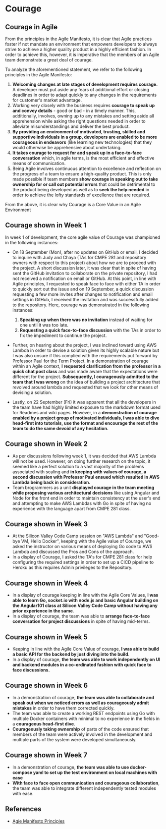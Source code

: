 # Courage
  
    
## Courage in Agile
From the principles in the Agile Manifesto, it is clear that Agile practices foster if not mandate an environment that empowers developers to always strive to achieve a higher quality product in a highly efficient fashion. In order to achieve this, however, it is imperative that the members of an Agile team demonstrate a great deal of courage.

To analyze the aforementioned statement, we refer to the following principles in the Agile Manifesto:
1. **Welcoming changes at late stages of development requires courage.** A developer must put aside any fears of additional effort or closing deadlines in order to adapt quickly to any changes in the requirements for customer's market advantage.
2. Working very closely with the business requires **courage to speak up and convey details** - good or bad - in a timely manner. This, additionally, involves, owning up to any mistakes and setting aside all apprehension while asking the right questions needed in order to alleviate misunderstandings and deliver the best product.
3. **By providing an environment of motivated, trusting, skilled and supportive individuals in a group, developers are enabled to be more courageous in endeavors** (like learning new technologies) that they would otherwise be apprehensive about undertaking.
4. **It takes courage to request for and speak up in a face-to-face conversation** which, in agile terms, is the most efficient and effective means of communication.
5. Being Agile involves continuous attention to excellence and reflection on the progress of a team to ensure a high-quality product. This is only made possible if team members **show courage in speaking out to take ownership for or call out potential errors** that could be detrimental to the product being developed as well as to **seek the help needed** in order to achieve the lofty standards of excellence that are required.
  
From the above, it is clear why Courage is a Core Value in an Agile Environment
  
  
  
## Courage shown in Week 1
In week 1 of development, the core agile value of Courage was championed in the following instances:
* On 18 September (Mon), after no updates on GitHub or email, I decided to inquire with Judy and Chaya (TAs for CMPE 281 and repository owners with respect to this project) about how we are to proceed with the project. A short discussion later, it was clear that in spite of having sent the GitHub invitation to collaborate on the private repository, I had not received a notification on email or GitHub. At this point, in line with Agile principles, I requested to speak face to face with either TA in order to quickly sort out the issue and on 19 September, a quick discussion requesting a few more invites after changes to notification and email settings in GitHub, I received the invitation and was successfully added to the repository.
Here, courage was demonstrated in the following instances:
    1. **Speaking up when there was no invitation** instead of waiting for one until it was too late.
    2. **Requesting a quick face-to-face discussion** with the TAs in order to fix the impediment to continue the project.

* Further, on hearing about the project, I was inclined toward using AWS Lambda in order to devise a solution given its highly scalable nature but I was also unsure if this complied with the requirements put forward by Professor Paul for the Term Project. In a demonstration of courage within an Agile context, **I requested clarification from the professor in a quick chat post class** and was made aware that the expectations were different for the project. **Subsequently, I courageously admitted to the team that I was wrong** on the idea of building a project architecture that revolved around lambda and requested that we look for other means of devising a solution.

* Lastly, on 22 September (Fri) it was apparent that all the developers in the team have had highly limited exposure to the markdown format used for Readmes and wiki pages. However, in a **demonstration of courage enabled by a project group of motivated individuals, I was able to dive head-first into tutorials, use the format and encourage the rest of the team to do the same devoid of any hesitation.**
  
  
  
## Courage shown in Week 2
* As per discussions following week 1, it was decided that AWS Lambda will not be used. However, on doing further research on the topic, it seemed like a perfect solution to a vast majority of the problems associated with scaling and **in keeping with values of courage, a second discussion with Professor Paul ensued which resulted in AWS Lambda being back in consideration.**
* Team brogrammers as a unit **displayed courage in the team meeting while proposing various architectural decisions** like using Angular and Node for the front end in order to maintain consistency at the user's end and attempting to make AWS Lambdas with Go in spite of having no experience with the language apart from CMPE 281 class.  
  
  
  
## Courage shown in Week 3
* At the Silicon Valley Code Camp session on "AWS Lambda" and "Good-bye VM, Hello Docker", keeping with the Agile value of Courage, we asked the instructor on various means of deploying Go code to AWS Lambda and discussed the Pros and Cons of the approach.
* In a display of Courage, I asked the TA's for CMPE 281 class for help configuring the required settings in order to set up a CICD pipeline to Heroku as this requires Admin privileges to the Repository.
  

  
## Courage shown in Week 4
* In a display of courage keeping in line with the Agile Core Values, **I was able to learn Go, socket.io with node.js and basic Angular building on the Angular101 class at Silicon Valley Code Camp without having any prior experience in the same**.
* In a display of courage, the team was able to **arrange face-to-face conversation for project discussions** in spite of having mid-terms.
  


## Courage shown in Week 5
* Keeping in line with the Agile Core Value of courage, **I was able to build a basic API for the backend by just diving into the build**.
* In a display of courage, **the team was able to work independently on UI and backend modules in a co-ordinated fashion with quick face to face discussions.**   
  
  
## Courage shown in Week 6
* In a demonstration of courage, **the team was able to collaborate and speak out when we noticed errors as well as courageously admit mistakes** in order to have them corrected quickly.  
* The team was able to create a working REST endpoints using Go with multiple Docker containers with minimal to no experience in the fields in a **courageous head-first dive**.   
* **Courageously taking ownership** of parts of the code ensured that members of the team were actively involved in the development and multiple parts of the system were developed simultaneously.  


## Courage shown in Week 7
* In a demonstration of courage, **the team was able to use docker-compose yaml to set up the test environment on local machines with ease**   
* **With face to face open communication and courageous collaboration**, the team was able to integrate different independently tested modules with ease.   
  
   
## References
* [Agie Manifesto Principles](http://agilemanifesto.org/principles.html)

